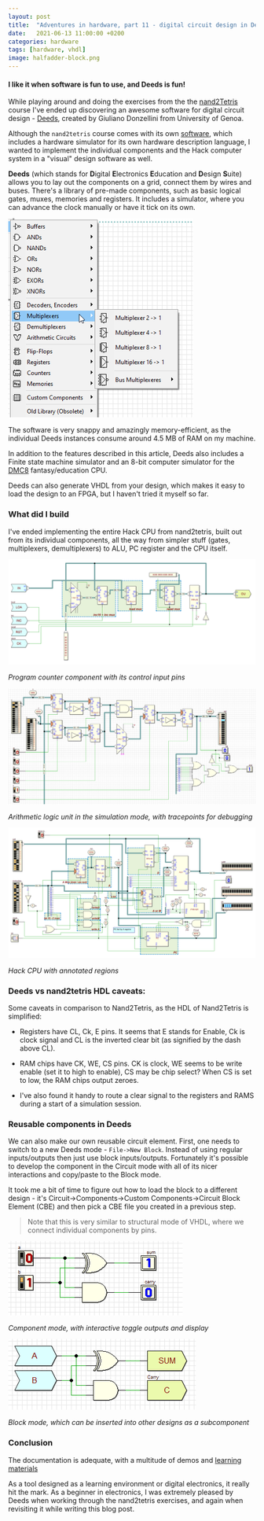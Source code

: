 ```yaml
---
layout: post
title:  "Adventures in hardware, part 11 - digital circuit design in Deeds"
date:   2021-06-13 11:00:00 +0200
categories: hardware
tags: [hardware, vhdl]
image: halfadder-block.png
---
```


#### I like it when software is fun to use, and Deeds is fun!

While playing around and doing the exercises from the the [nand2Tetris](https://www.nand2tetris.org/) course I've ended up discovering an awesome software for digital circuit design - [Deeds](https://www.digitalelectronicsdeeds.com/index.html), created by Giuliano Donzellini from University of Genoa. 

Although the `nand2tetris` course comes with its own [software](https://www.nand2tetris.org/software), which includes a hardware simulator for its own hardware description language, I wanted to implement the individual components and the Hack computer system in a "visual" design software as well.

**Deeds** (which stands for **D**igital **E**lectronics **E**ducation and **D**esign **S**uite) allows you to lay out the components on a grid, connect them by wires and buses. There's a library of pre-made components, such as basic logical gates, muxes, memories and registers. It includes a simulator, where you can advance the clock manually or have it tick on its own.

![](deeds-components.png)

The software is very snappy and amazingly memory-efficient, as the individual Deeds instances consume around 4.5 MB of RAM on my machine.

In addition to the features described in this article, Deeds also includes a Finite state machine simulator and an 8-bit computer simulator for the [DMC8](https://www.digitalelectronicsdeeds.com/guide/DocDMCE/dsystemguide.html) fantasy/education CPU.

Deeds can also generate VHDL from your design, which makes it easy to load the design to an FPGA, but I haven't tried it myself so far. 

### What did I build

I've ended implementing the entire Hack CPU from  nand2tetris, built out from its individual components, all the way from simpler stuff (gates, multiplexers, demultiplexers) to ALU, PC register and the CPU itself.

![](pc.png)

_Program counter component with its control input pins_

![](alu-debug.png)

_Arithmetic logic unit in the simulation mode, with tracepoints for debugging_

![](cpu.png)

_Hack CPU with annotated regions_


### Deeds vs nand2tetris HDL caveats:

Some caveats in comparison to Nand2Tetris, as the HDL of Nand2Tetris is simplified:

- Registers have CL, Ck, E pins. It seems that E stands for Enable, Ck is clock signal and CL is the inverted clear bit  (as signified by the dash above CL).

- RAM chips have CK, WE, CS pins. CK is clock, WE seems to be write enable (set it to high to enable), CS may be chip select? When CS is set to low, the RAM chips output zeroes.

- I've also found it handy to route a clear signal to the registers and RAMS during a start of a simulation session.

### Reusable components in Deeds

We can also make our own reusable circuit element. First, one needs to switch to a new Deeds mode - `File->New Block`. Instead of using regular inputs/outputs then just use block inputs/outputs. Fortunately it's possible to develop the component in the Circuit mode with all of its nicer interactions and copy/paste to the Block mode.

It took me a bit of time to figure out how to load the block to a different design - it's Circuit->Components->Custom Components->Circuit Block Element (CBE) and then pick a CBE file you created in a previous step.

> Note that this is very similar to structural mode of VHDL, where we connect individual components by pins.

![](halfadder-sim.png)

_Component mode, with interactive toggle outputs and display_

![](halfadder-block.png)

_Block mode, which can be inserted into other designs as a subcomponent_


### Conclusion

The documentation is adequate, with a multitude of demos and [learning materials](https://www.digitalelectronicsdeeds.com/learningmaterials/labtopics.html)

As a tool designed as a learning environment or digital electronics, it really hit the mark. As a beginner in electronics, I was extremely pleased by Deeds when working through the nand2tetris exercises, and again when revisiting it while writing this blog post.